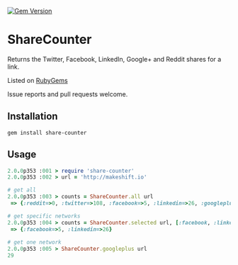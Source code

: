 [![Gem Version](https://badge.fury.io/rb/share-counter.png)](http://badge.fury.io/rb/share-counter)

# ShareCounter


Returns the Twitter, Facebook, LinkedIn, Google+ and Reddit shares for a link.

Listed on [RubyGems](http://rubygems.org/gems/share-counter)

Issue reports and pull requests welcome.


## Installation

```
gem install share-counter
```


## Usage

```ruby
2.0.0p353 :001 > require 'share-counter'
2.0.0p353 :002 > url = 'http://makeshift.io'

# get all
2.0.0p353 :003 > counts = ShareCounter.all url
 => {:reddit=>0, :twitter=>108, :facebook=>5, :linkedin=>26, :googleplus=>29}

# get specific networks
2.0.0p353 :004 > counts = ShareCounter.selected url, [:facebook, :linkedin]
 => {:facebook=>5, :linkedin=>26}
 
# get one network
2.0.0p353 :005 > ShareCounter.googleplus url
29
```

